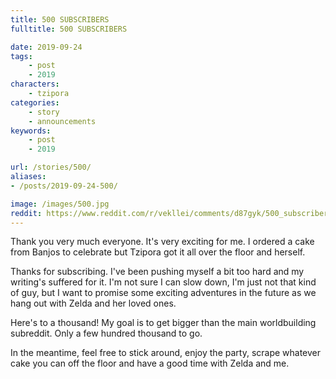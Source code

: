 ```yaml
---
title: 500 SUBSCRIBERS
fulltitle: 500 SUBSCRIBERS

date: 2019-09-24
tags:
    - post
    - 2019
characters:
    - tzipora
categories:
    - story
    - announcements
keywords:
    - post
    - 2019

url: /stories/500/
aliases:
- /posts/2019-09-24-500/

image: /images/500.jpg
reddit: https://www.reddit.com/r/vekllei/comments/d87gyk/500_subscribers/
---
```

Thank you very much everyone. It's very exciting for me. I ordered a cake from Banjos to celebrate but Tzipora got it all over the floor and herself.

Thanks for subscribing. I've been pushing myself a bit too hard and my writing's suffered for it. I'm not sure I can slow down, I'm just not that kind of guy, but I want to promise some exciting adventures in the future as we hang out with Zelda and her loved ones.

Here's to a thousand! My goal is to get bigger than the main worldbuilding subreddit. Only a few hundred thousand to go.

In the meantime, feel free to stick around, enjoy the party, scrape whatever cake you can off the floor and have a good time with Zelda and me.
